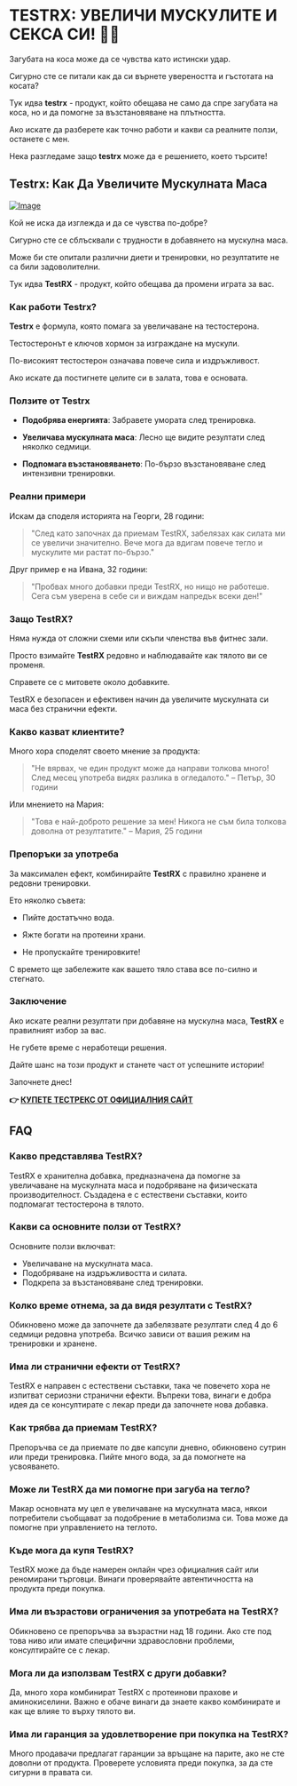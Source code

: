 # TESTRX: УВЕЛИЧИ МУСКУЛИТЕ И СЕКСА СИ! 💪🔥

Загубата на коса може да се чувства като истински удар. 

Сигурно сте се питали как да си върнете увереността и гъстотата на косата? 

Тук идва **testrx** - продукт, който обещава не само да спре загубата на коса, но и да помогне за възстановяване на плътността. 

Ако искате да разберете как точно работи и какви са реалните ползи, останете с мен. 

Нека разгледаме защо **testrx** може да е решението, което търсите!

## Testrx: Как Да Увеличите Мускулната Масa

[![Image](https://www2.sellhealth.com/129/testrx_b_7.jpg)](https://gchaffi.com/XjMcnT2G)

Кой не иска да изглежда и да се чувства по-добре?

Сигурно сте се сблъсквали с трудности в добавянето на мускулна маса. 

Може би сте опитали различни диети и тренировки, но резултатите не са били задоволителни.

Тук идва **TestRX** - продукт, който обещава да промени играта за вас.

### Как работи Testrx?

**Testrx** е формула, която помага за увеличаване на тестостерона. 

Тестостеронът е ключов хормон за изграждане на мускули.

По-високият тестостерон означава повече сила и издръжливост. 

Ако искате да постигнете целите си в залата, това е основата.

### Ползите от Testrx

- **Подобрява енергията**: Забравете умората след тренировка.
  
- **Увеличава мускулната маса**: Лесно ще видите резултати след няколко седмици.
  
- **Подпомага възстановяването**: По-бързо възстановяване след интензивни тренировки.

### Реални примери

Искам да споделя историята на Георги, 28 години:

> "След като започнах да приемам TestRX, забелязах как силата ми се увеличи значително. 
> Вече мога да вдигам повече тегло и мускулите ми растат по-бързо."

Друг пример е на Ивана, 32 години:

> "Пробвах много добавки преди TestRX, но нищо не работеше. 
> Сега съм уверена в себе си и виждам напредък всеки ден!"

### Защо TestRX?

Няма нужда от сложни схеми или скъпи членства във фитнес зали. 

Просто взимайте **TestRX** редовно и наблюдавайте как тялото ви се променя.

Справете се с митовете около добавките. 

TestRX е безопасен и ефективен начин да увеличите мускулната си маса без странични ефекти.

### Какво казват клиентите?

Много хора споделят своето мнение за продукта:

> "Не вярвах, че един продукт може да направи толкова много! 
> След месец употреба видях разлика в огледалото." – Петър, 30 години

Или мнението на Мария:

> "Това е най-доброто решение за мен! 
> Никога не съм била толкова доволна от резултатите." – Мария, 25 години

### Препоръки за употреба

За максимален ефект, комбинирайте **TestRX** с правилно хранене и редовни тренировки. 

Ето няколко съвета:

- Пийте достатъчно вода.
  
- Яжте богати на протеини храни.
  
- Не пропускайте тренировките!

С времето ще забележите как вашето тяло става все по-силно и стегнато.

### Заключение

Ако искате реални резултати при добавяне на мускулна маса, **TestRX** е правилният избор за вас. 

Не губете време с неработещи решения.

Дайте шанс на този продукт и станете част от успешните истории!

Започнете днес!



**👉 [КУПЕТЕ ТЕСТРЕКС ОТ ОФИЦИАЛНИЯ САЙТ](https://gchaffi.com/XjMcnT2G)**

## FAQ

### Какво представлява TestRX?
TestRX е хранителна добавка, предназначена да помогне за увеличаване на мускулната маса и подобряване на физическата производителност. Създадена е с естествени съставки, които подпомагат тестостерона в тялото.

### Какви са основните ползи от TestRX?
Основните ползи включват:
- Увеличаване на мускулната маса.
- Подобряване на издръжливостта и силата.
- Подкрепа за възстановяване след тренировки.

### Колко време отнема, за да видя резултати с TestRX?
Обикновено може да започнете да забелязвате резултати след 4 до 6 седмици редовна употреба. Всичко зависи от вашия режим на тренировки и хранене.

### Има ли странични ефекти от TestRX?
TestRX е направен с естествени съставки, така че повечето хора не изпитват сериозни странични ефекти. Въпреки това, винаги е добра идея да се консултирате с лекар преди да започнете нова добавка.

### Как трябва да приемам TestRX?
Препоръчва се да приемате по две капсули дневно, обикновено сутрин или преди тренировка. Пийте много вода, за да помогнете на усвояването.

### Може ли TestRX да ми помогне при загуба на тегло?
Макар основната му цел е увеличаване на мускулната маса, някои потребители съобщават за подобрение в метаболизма си. Това може да помогне при управлението на теглото.

### Къде мога да купя TestRX?
TestRX може да бъде намерен онлайн чрез официалния сайт или реномирани търговци. Винаги проверявайте автентичността на продукта преди покупка.

### Има ли възрастови ограничения за употребата на TestRX?
Обикновено се препоръчва за възрастни над 18 години. Ако сте под това ниво или имате специфични здравословни проблеми, консултирайте се с лекар.

### Мога ли да използвам TestRX с други добавки?
Да, много хора комбинират TestRX с протеинови прахове и аминокиселини. Важно е обаче винаги да знаете какво комбинирате и как ще влияе то върху тялото ви.

### Има ли гаранция за удовлетворение при покупка на TestRX?
Много продавачи предлагат гаранции за връщане на парите, ако не сте доволни от продукта. Проверете условията преди покупка, за да сте сигурни в правата си.